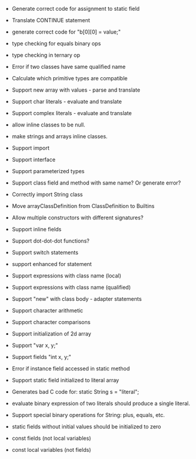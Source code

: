 * Generate correct code for assignment to static field

* Translate CONTINUE statement

* generate correct code for "b[0][0] = value;"

* type checking for equals binary ops

* type checking in ternary op

* Error if two classes have same qualified name

* Calculate which primitive types are compatible

* Support new array with values - parse and translate

* Support char literals - evaluate and translate

* Support complex literals - evaluate and translate

* allow inline classes to be null.

* make strings and arrays inline classes.

* Support import

* Support interface

* Support parameterized types

* Support class field and method with same name? Or generate error?

* Correctly import String class

* Move arrayClassDefinition from ClassDefinition to Builtins

* Allow multiple constructors with different signatures?

* Support inline fields

* Support dot-dot-dot functions?

* Support switch statements

* support enhanced for statement

* Support expressions with class name (local)

* Support expressions with class name (qualified)

* Support "new" with class body - adapter statements

* Support character arithmetic

* Support character comparisons

* Support initialization of 2d array

* Support "var x, y;"

* Support fields "int x, y;"

* Error if instance field accessed in static method

* Support static field initialized to literal array

* Generates bad C code for: static String s = "literal";

* evaluate binary expression of two literals should produce
  a single literal.

* Support special binary operations for String: plus, equals, etc.

* static fields without initial values should be initialized to zero

* const fields (not local variables)

* const local variables (not fields)
